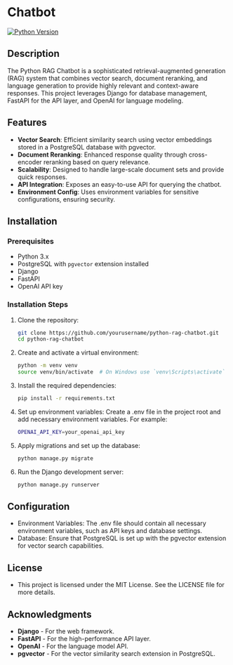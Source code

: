 # Chatbot

[![Python Version](https://img.shields.io/badge/python-3.x-blue.svg)](https://www.python.org/downloads/)

## Description

The Python RAG Chatbot is a sophisticated retrieval-augmented generation (RAG) system that combines vector search, document reranking, and language generation to provide highly relevant and context-aware responses. This project leverages Django for database management, FastAPI for the API layer, and OpenAI for language modeling.

## Features

- **Vector Search**: Efficient similarity search using vector embeddings stored in a PostgreSQL database with pgvector.
- **Document Reranking**: Enhanced response quality through cross-encoder reranking based on query relevance.
- **Scalability**: Designed to handle large-scale document sets and provide quick responses.
- **API Integration**: Exposes an easy-to-use API for querying the chatbot.
- **Environment Config**: Uses environment variables for sensitive configurations, ensuring security.

## Installation

### Prerequisites

- Python 3.x
- PostgreSQL with `pgvector` extension installed
- Django
- FastAPI
- OpenAI API key

### Installation Steps

1. Clone the repository:

   ```bash
   git clone https://github.com/yourusername/python-rag-chatbot.git
   cd python-rag-chatbot
   ```

2. Create and activate a virtual environment:

    ```bash
    python -m venv venv
    source venv/bin/activate  # On Windows use `venv\Scripts\activate`
    ```

3. Install the required dependencies:

    ```bash
    pip install -r requirements.txt
    ```

4. Set up environment variables:
Create a .env file in the project root and add necessary environment variables. For example:

    ```bash 
    OPENAI_API_KEY=your_openai_api_key
    ```

5. Apply migrations and set up the database:

    ```bash
    python manage.py migrate

    ```

6. Run the Django development server:

    ```bash
    python manage.py runserver

    ```

## Configuration

- Environment Variables: The .env file should contain all necessary environment variables, such as API keys and database settings.
- Database: Ensure that PostgreSQL is set up with the pgvector extension for vector search capabilities.

## License

- This project is licensed under the MIT License. See the LICENSE file for more details. 

## Acknowledgments

- **Django** - For the web framework.
- **FastAPI** - For the high-performance API layer.
- **OpenAI** - For the language model API.
- **pgvector** - For the vector similarity search extension in PostgreSQL.
